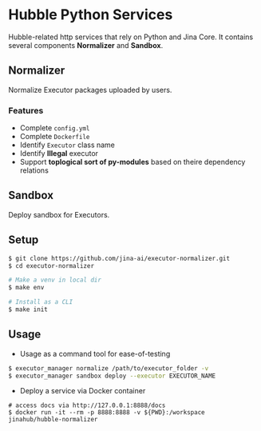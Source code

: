 # Hubble Python Services
Hubble-related http services that rely on Python and Jina Core. It contains several components **Normalizer** and **Sandbox**.

## Normalizer

Normalize Executor packages uploaded by users.

### Features

- Complete `config.yml`
- Complete `Dockerfile`
- Identify `Executor` class name
- Identify **Illegal** executor
- Support **toplogical sort of py-modules** based on theire dependency relations

## Sandbox

Deploy sandbox for Executors.

## Setup

```bash
$ git clone https://github.com/jina-ai/executor-normalizer.git
$ cd executor-normalizer

# Make a venv in local dir
$ make env

# Install as a CLI
$ make init
```



## Usage

-  Usage as a command tool for ease-of-testing

```bash
$ executor_manager normalize /path/to/executor_folder -v
$ executor_manager sandbox deploy --executor EXECUTOR_NAME
```

- Deploy a service via Docker container

```
# access docs via http://127.0.0.1:8888/docs
$ docker run -it --rm -p 8888:8888 -v ${PWD}:/workspace jinahub/hubble-normalizer
```
